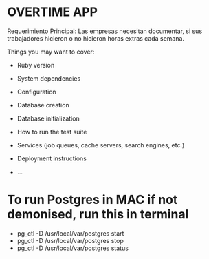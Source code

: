 # OVERTIME APP

Requerimiento Principal: Las empresas necesitan documentar, si sus trabajadores hicieron o no hicieron horas extras cada semana.

Things you may want to cover:

* Ruby version

* System dependencies

* Configuration

* Database creation

* Database initialization

* How to run the test suite

* Services (job queues, cache servers, search engines, etc.)

* Deployment instructions

* ...

# To run Postgres in MAC if not demonised, run this in terminal

- pg_ctl -D /usr/local/var/postgres start
- pg_ctl -D /usr/local/var/postgres stop
- pg_ctl -D /usr/local/var/postgres status
